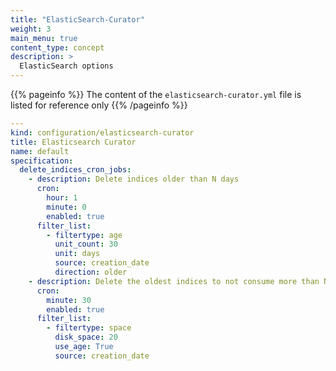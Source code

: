 ```yaml
---
title: "ElasticSearch-Curator"
weight: 3
main_menu: true
content_type: concept
description: >
  ElasticSearch options
---
```


{{% pageinfo %}}
The content of the `elasticsearch-curator.yml` file is listed for reference only
{{% /pageinfo %}}

```yaml
---
kind: configuration/elasticsearch-curator
title: Elasticsearch Curator
name: default
specification:
  delete_indices_cron_jobs:
    - description: Delete indices older than N days
      cron:
        hour: 1
        minute: 0
        enabled: true
      filter_list:
        - filtertype: age
          unit_count: 30
          unit: days
          source: creation_date
          direction: older
    - description: Delete the oldest indices to not consume more than N gigabytes of disk space
      cron:
        minute: 30
        enabled: true
      filter_list:
        - filtertype: space
          disk_space: 20
          use_age: True
          source: creation_date
```
